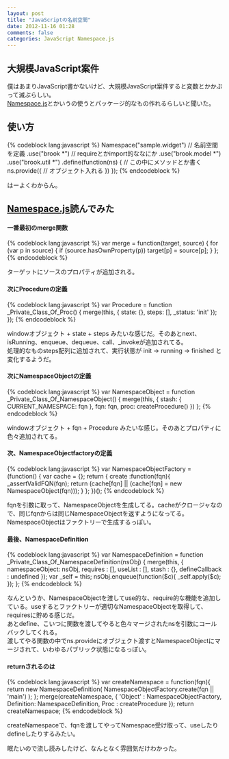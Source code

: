 ```yaml
---
layout: post
title: "JavaScriptの名前空間"
date: 2012-11-16 01:28
comments: false
categories: JavaScript Namespace.js
---
```


## 大規模JavaScript案件

僕はあまりJavaScript書かないけど、大規模JavaScript案件すると変数とかかぶって滅ぶらしい。  
[Namespace.js](https://github.com/hirokidaichi/namespace-js)とかいうの使うとパッケージ的なもの作れるらしいと聞いた。  

## 使い方

{% codeblock lang:javascript %}
Namespace("sample.widget") // 名前空間を定義
.use("brook *")            // requireとかimport的ななにか
.use("brook.model *")
.use("brook.util *")
.define(function(ns) {
  // この中にメソッドとか書く
  ns.provide({
    // オブジェクト入れる
  })
});
{% endcodeblock %}

はーよくわからん。  

## [Namespace.js](https://github.com/hirokidaichi/namespace-js/blob/master/src/namespace.js)読んでみた

#### 一番最初のmerge関数  

{% codeblock lang:javascript %}
var merge = function(target, source) {
  for (var p in source) {
    if (source.hasOwnProperty(p)) target[p] = source[p];
  }
};
{% endcodeblock %}

ターゲットにソースのプロパティが追加される。  

#### 次にProcedureの定義  

{% codeblock lang:javascript %}
var Procedure = function _Private_Class_Of_Proc() {
  merge(this, {
    state: {},
    steps: [],
    _status: 'init'
  });
});
{% endcodeblock %}

windowオブジェクト + state + steps みたいな感じだ。そのあとnext、isRunning、enqueue、dequeue、call、_invokeが追加されてる。  
処理的なものsteps配列に追加されて、実行状態が init -> running -> finished と変化するようだ。  

#### 次にNamespaceObjectの定義  

{% codeblock lang:javascript %}
var NamespaceObject = function _Private_Class_Of_NamespaceObject() {
  merge(this, {
    stash: { CURRENT_NAMESPACE: fqn },
    fqn: fqn,
    proc: createProcedure()
  })
};
{% endcodeblock %}

windowオブジェクト + fqn + Procedure みたいな感じ。そのあとプロパティに色々追加されてる。  

#### 次、NamespaceObjectfactoryの定義  

{% codeblock lang:javascript %}
var NamespaceObjectFactory = (function() {
    var cache = {};
    return {
        create :function(fqn){
            _assertValidFQN(fqn);
            return (cache[fqn] || (cache[fqn] = new NamespaceObject(fqn)));
        }
    };
})();
{% endcodeblock %}

fqnを引数に取って、NamespaceObjectを生成してる。cacheがクロージャなので、同じfqnからは同じNamespaceObjectを返すようになってる。  
NamespaceObjectはファクトリーで生成するっぽい。  

#### 最後、NamespaceDefinition

{% codeblock lang:javascript %}
var NamespaceDefinition = function _Private_Class_Of_NamespaceDefinition(nsObj) {
    merge(this, {
        namespaceObject: nsObj,
        requires       : [],
        useList        : [],
        stash          : {},
        defineCallback : undefined
    });
    var _self = this;
    nsObj.enqueue(function($c){ _self.apply($c); });
};
{% endcodeblock %}

なんというか、NamespaceObjectを渡してuse的な、require的な機能を追加している。useするとファクトリーが適切なNamespaceObjectを取得して、requiresに貯める感じだ。  
あとdefine、こいつに関数を渡してやると色々マージされたnsを引数にコールバックしてくれる。  
渡してやる関数の中でns.provideにオブジェクト渡すとNamespaceObjectにマージされて、いわゆるパブリック状態になるっぽい。  

#### returnされるのは  

{% codeblock lang:javascript %}
var createNamespace = function(fqn){
    return new NamespaceDefinition(
        NamespaceObjectFactory.create(fqn || 'main')
    );
};
merge(createNamespace, {
    'Object'  : NamespaceObjectFactory,
    Definition: NamespaceDefinition,
    Proc      : createProcedure
});
return createNamespace;
{% endcodeblock %}

createNamespaceで、fqnを渡してやってNamespace受け取って、useしたりdefineしたりするみたい。  

眠たいので流し読みしたけど、なんとなく雰囲気だけわかった。  
